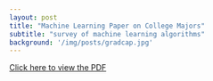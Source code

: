```yaml
---
layout: post
title: "Machine Learning Paper on College Majors"
subtitle: "survey of machine learning algorithms"
background: '/img/posts/gradcap.jpg'
---
```

[Click here to view the PDF](img/posts/STAT3106_Survey_of_Algorithms.pdf)
